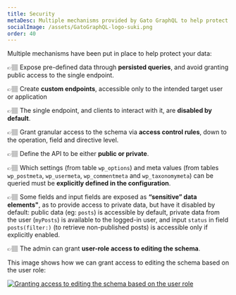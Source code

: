 ```yaml
---
title: Security
metaDesc: Multiple mechanisms provided by Gato GraphQL to help protect your data.
socialImage: /assets/GatoGraphQL-logo-suki.png
order: 40
---
```


Multiple mechanisms have been put in place to help protect your data:

👉🏽 Expose pre-defined data through **persisted queries**, and avoid granting public access to the single endpoint.

👉🏽 Create **custom endpoints**, accessible only to the intended target user or application

👉🏽 The single endpoint, and clients to interact with it, are **disabled by default**.

👉🏽 Grant granular access to the schema via **access control rules**, down to the operation, field and directive level.

👉🏽 Define the API to be either **public or private**.

👉🏽 Which settings (from table `wp_options`) and meta values (from tables `wp_postmeta`, `wp_usermeta`, `wp_commentmeta` and `wp_taxonomymeta`) can be queried must be **explicitly defined in the configuration**.

👉🏽 Some fields and input fields are exposed as **“sensitive” data elements"**, as to provide access to private data, but have it disabled by default: public data (eg: `posts`) is accessible by default, private data from the user (`myPosts`) is available to the logged-in user, and input `status` in field `posts(filter:)` (to retrieve non-published posts) is accessible only if explicitly enabled.

👉🏽 The admin can grant **user-role access to editing the schema**.

This image shows how we can grant access to editing the schema based on the user role:

<div class="img-width-1024" markdown=1>

<a href="/assets/guides/upstream-pro/settings-schema-editing-access.png" target="_blank">![Granting access to editing the schema based on the user role](/assets/guides/upstream-pro/settings-schema-editing-access.png "Granting access to editing the schema based on the user role")</a>

</div>
